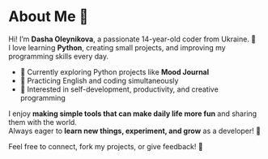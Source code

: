 # About Me 💖

Hi! I’m **Dasha Oleynikova**, a passionate 14-year-old coder from Ukraine. 🌻  
I love learning **Python**, creating small projects, and improving my programming skills every day.  

- 🔹 Currently exploring Python projects like **Mood Journal**  
- 🔹 Practicing English and coding simultaneously  
- 🔹 Interested in self-development, productivity, and creative programming  

I enjoy **making simple tools that can make daily life more fun** and sharing them with the world.  
Always eager to **learn new things, experiment, and grow** as a developer! 🚀  

Feel free to connect, fork my projects, or give feedback! 💌
